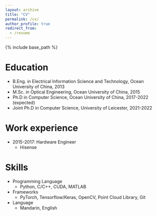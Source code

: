 ```yaml
---
layout: archive
title: "CV"
permalink: /cv/
author_profile: true
redirect_from:
  - /resume
---
```


{% include base_path %}

Education
======
* B.Eng. in Electrical Information Science and Technology, Ocean University of China, 2013
* M.Sc. in Optical Engineering, Ocean University of China, 2015
* Ph.D in Computer Science, Ocean University of China, 2017-2022 (expected)
* Joint Ph.D in Computer Science, University of Leicester, 2021-2022

Work experience
======
* 2015-2017: Hardware Engineer
  * Hisense


  
Skills
======
* Programming Language
  * Python, C/C++, CUDA, MATLAB
* Frameworks
  * PyTorch, Tensorflow/Keras, OpenCV, Point Cloud Library, Git
* Language
  * Mandarin, English
  
<!---  
Professional Service
======
* Reviewer of:
  * Conference: ICRA2019, ICRA2020, BMVC2019, BMVC2020, CVPR2020, CVPR2021, ACCV2020, WACV2021
  * Journals: IEEE Access, IEEE Transaction on Human-Machine System, EURASIP Journal on Advances in Signal Processing, Signal Processing: Image Communication, Computers in Biology and Medicine, BioMed Research International.
* Workshop Organizer:
  * 1st Workshop for Sino-UK to Promote the Development and Application of Artificial Intelligence (Leicester, 12th Jun 2019,)
  * Winter Seminar on Data Science (Leicester, 11th Dec 2019)
-->
